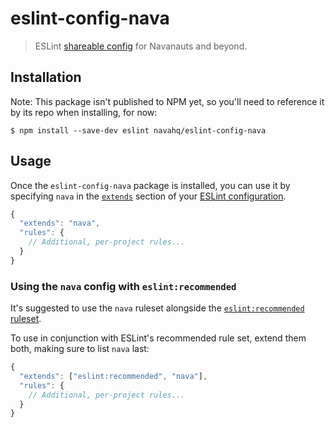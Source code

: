 # eslint-config-nava

> ESLint [shareable config](http://eslint.org/docs/developer-guide/shareable-configs.html) for Navanauts and beyond.


## Installation

Note: This package isn't published to NPM yet, so you'll need to reference it by its repo when installing, for now:

```
$ npm install --save-dev eslint navahq/eslint-config-nava
```


## Usage

Once the `eslint-config-nava` package is installed, you can use it by specifying `nava` in the [`extends`](http://eslint.org/docs/user-guide/configuring#extending-configuration-files) section of your [ESLint configuration](http://eslint.org/docs/user-guide/configuring).

```js
{
  "extends": "nava",
  "rules": {
    // Additional, per-project rules...
  }
}
```

### Using the `nava` config with `eslint:recommended`

It's suggested to use the `nava` ruleset alongside the [`eslint:recommended` ruleset](http://eslint.org/docs/rules/).

To use in conjunction with ESLint's recommended rule set, extend them both, making sure to list `nava` last:

```js
{
  "extends": ["eslint:recommended", "nava"],
  "rules": {
    // Additional, per-project rules...
  }
}
```
